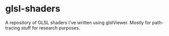 # glsl-shaders
A repository of GLSL shaders I've written using glslViewer. Mostly for path-tracing stuff for research purposes.
